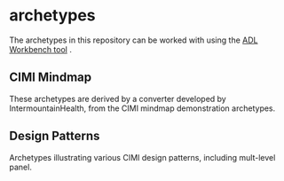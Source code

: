 archetypes
==========

The archetypes in this repository can be worked with using the [ADL Workbench tool](https://www.google.com "ADL Workbench home") .

CIMI Mindmap
------------
These archetypes are derived by a converter developed by IntermountainHealth, from the CIMI mindmap demonstration archetypes.

Design Patterns
---------------
Archetypes illustrating various CIMI design patterns, including mult-level panel.
